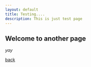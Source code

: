 ```yaml
---
layout: default
title: Testing....
description: This is just test page
---
```


## Welcome to another page

_yay_

[back](./)
